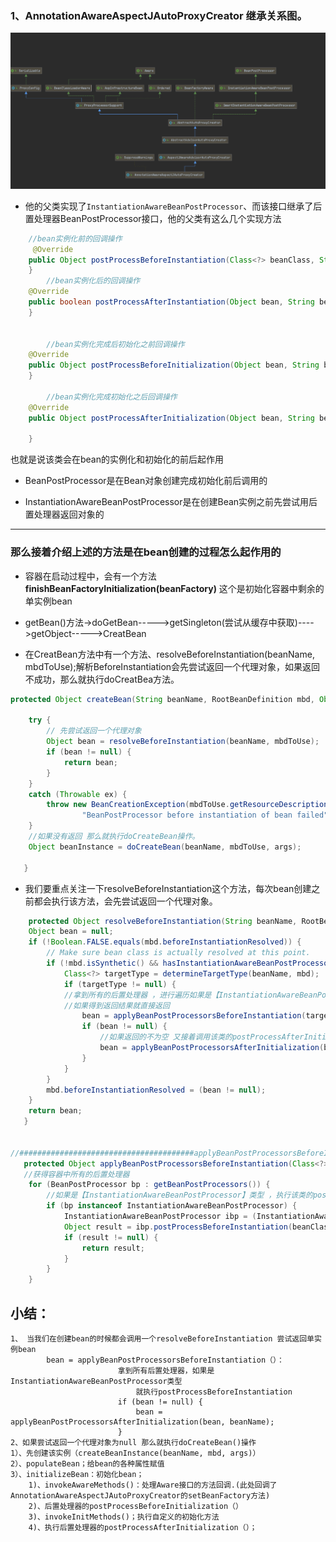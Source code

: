 ### 1、AnnotationAwareAspectJAutoProxyCreator 继承关系图。

![yzrTSg.md.png](../images/AnnotationAwareAspectJAutoProxyCreator.png)

- 他的父类实现了`InstantiationAwareBeanPostProcessor`、而该接口继承了后置处理器BeanPostProcessor接口，他的父类有这么几个实现方法

````java
	//bean实例化前的回调操作
     @Override
	public Object postProcessBeforeInstantiation(Class<?> beanClass, String beanName) throws BeansException {
	}
		//bean实例化后的回调操作
	@Override
	public boolean postProcessAfterInstantiation(Object bean, String beanName) {
	}


		//bean实例化完成后初始化之前回调操作
	@Override
	public Object postProcessBeforeInitialization(Object bean, String beanName) {
	}
		
		//bean实例化完成初始化之后回调操作
	@Override
	public Object postProcessAfterInitialization(Object bean, String beanName) throws BeansException {
	
	}


````
 也就是说该类会在bean的实例化和初始化的前后起作用 
  
- BeanPostProcessor是在Bean对象创建完成初始化前后调用的
 
- InstantiationAwareBeanPostProcessor是在创建Bean实例之前先尝试用后置处理器返回对象的

---------

### 那么接着介绍上述的方法是在bean创建的过程怎么起作用的

- 容器在启动过程中，会有一个方法**finishBeanFactoryInitialization(beanFactory)** 这个是初始化容器中剩余的单实例bean
- getBean()方法->doGetBean----->getSingleton(尝试从缓存中获取)---->getObject----->CreatBean

- 在CreatBean方法中有一个方法、resolveBeforeInstantiation(beanName, mbdToUse);解析BeforeInstantiation会先尝试返回一个代理对象，如果返回不成功，那么就执行doCreatBea方法。

````java
protected Object createBean(String beanName, RootBeanDefinition mbd, Object[] args) throws BeanCreationException {

   	try {
   		// 先尝试返回一个代理对象
   		Object bean = resolveBeforeInstantiation(beanName, mbdToUse);
   		if (bean != null) {
   			return bean;
   		}
   	}
   	catch (Throwable ex) {
   		throw new BeanCreationException(mbdToUse.getResourceDescription(), beanName,
   				"BeanPostProcessor before instantiation of bean failed", ex);
   	}
   	//如果没有返回 那么就执行doCreateBean操作。
   	Object beanInstance = doCreateBean(beanName, mbdToUse, args);
   	
   }

````
- 我们要重点关注一下resolveBeforeInstantiation这个方法，每次bean创建之前都会执行该方法，会先尝试返回一个代理对象。

````java
	protected Object resolveBeforeInstantiation(String beanName, RootBeanDefinition mbd) {
   	Object bean = null;
   	if (!Boolean.FALSE.equals(mbd.beforeInstantiationResolved)) {
   		// Make sure bean class is actually resolved at this point.
   		if (!mbd.isSynthetic() && hasInstantiationAwareBeanPostProcessors()) {
   			Class<?> targetType = determineTargetType(beanName, mbd);
   			if (targetType != null) {
   			//拿到所有的后置处理器 ，进行遍历如果是【InstantiationAwareBeanPostProcessor】类型那么就执行postProcessBeforeInstantiation
   			//如果得到返回结果就直接返回
   				bean = applyBeanPostProcessorsBeforeInstantiation(targetType, beanName);
   				if (bean != null) {
   					//如果返回的不为空 又接着调用该类的postProcessAfterInitialization方法
   					bean = applyBeanPostProcessorsAfterInitialization(bean, beanName);
   				}
   			}
   		}
   		mbd.beforeInstantiationResolved = (bean != null);
   	}
   	return bean;
   }


//#######################################applyBeanPostProcessorsBeforeInstantiation方法#########################################
   protected Object applyBeanPostProcessorsBeforeInstantiation(Class<?> beanClass, String beanName) {
   //获得容器中所有的后置处理器
   	for (BeanPostProcessor bp : getBeanPostProcessors()) {
   	    //如果是【InstantiationAwareBeanPostProcessor】类型 ，执行该类的postProcessBeforeInstantiation方法，也就是上面提醒大家关注的方法，叫bean实例化之前的回调方法
   		if (bp instanceof InstantiationAwareBeanPostProcessor) {
   			InstantiationAwareBeanPostProcessor ibp = (InstantiationAwareBeanPostProcessor) bp;
   			Object result = ibp.postProcessBeforeInstantiation(beanClass, beanName);
   			if (result != null) {
   				return result;
   			}
   		}
   	}

````
## 小结：

````
1、 当我们在创建bean的时候都会调用一个resolveBeforeInstantiation 尝试返回单实例bean
   		bean = applyBeanPostProcessorsBeforeInstantiation（）：
   						拿到所有后置处理器，如果是InstantiationAwareBeanPostProcessor类型
							就执行postProcessBeforeInstantiation
   						if (bean != null) {
   							bean = applyBeanPostProcessorsAfterInitialization(bean, beanName);
   						}
2、如果尝试返回一个代理对象为null 那么就执行doCreateBean()操作	
1）、先创建该实例（createBeanInstance(beanName, mbd, args)）
2）、populateBean；给bean的各种属性赋值
3）、initializeBean：初始化bean；
   	1)、invokeAwareMethods()：处理Aware接口的方法回调.(此处回调了AnnotationAwareAspectJAutoProxyCreator的setBeanFactory方法)
   	2)、后置处理器的postProcessBeforeInitialization（）
   	3)、invokeInitMethods()；执行自定义的初始化方法
   	4)、执行后置处理器的postProcessAfterInitialization（）；

````
